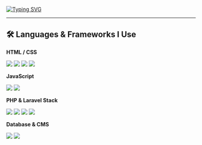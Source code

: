 <p align="left">
  <a href="https://git.io/typing-svg">
    <img src="https://readme-typing-svg.demolab.com?font=Lora&weight=500&size=25&duration=2500&pause=5000&color=F7F7F7&background=FFFFFF00&vCenter=true&random=false&width=435&lines=Welcome+to+my+GitHub+profile+!" alt="Typing SVG"/>
  </a>
</p>

---

<h2 align="left">🛠️ Languages & Frameworks I Use</h2>

<p align="left"><strong>HTML / CSS</strong></p>
<p align="left">
  <a href="https://html.spec.whatwg.org/"><img src="https://img.shields.io/badge/HTML5-E34F26?style=flat&logo=html5&logoColor=white"/></a>
  <a href="https://www.w3.org/Style/CSS/"><img src="https://img.shields.io/badge/CSS3-1572B6?style=flat&logo=css3&logoColor=white"/></a>
  <a href="https://sass-lang.com/"><img src="https://img.shields.io/badge/SCSS-CC6699?style=flat&logo=sass&logoColor=white"/></a>
  <a href="https://tailwindcss.com/"><img src="https://img.shields.io/badge/TailwindCSS-06B6D4?style=flat&logo=tailwind-css&logoColor=white"/></a>
</p>

<p align="left"><strong>JavaScript</strong></p>
<p align="left">
  <a href="https://www.javascript.com/"><img src="https://img.shields.io/badge/JavaScript-F7DF1E?style=flat&logo=javascript&logoColor=black"/></a>
  <a href="https://alpinejs.dev/"><img src="https://img.shields.io/badge/Alpine.js-8BC0D0?style=flat&logo=alpine.js&logoColor=black"/></a>
</p>

<p align="left"><strong>PHP & Laravel Stack</strong></p>
<p align="left">
  <a href="https://www.php.net/"><img src="https://img.shields.io/badge/PHP-777BB4?style=flat&logo=php&logoColor=white"/></a>
  <a href="https://laravel.com/"><img src="https://img.shields.io/badge/Laravel-FF2D20?style=flat&logo=laravel&logoColor=white"/></a>
  <a href="https://laravel.com/docs/10.x/blade"><img src="https://img.shields.io/badge/Blade-FF2D20?style=flat&logo=laravel&logoColor=white"/></a>
  <a href="https://livewire.laravel.com/"><img src="https://img.shields.io/badge/Livewire-4E56A6?style=flat&logo=laravel&logoColor=white"/></a>
</p>

<p align="left"><strong>Database & CMS</strong></p>
<p align="left">
  <a href="https://sql.sh/"><img src="https://img.shields.io/badge/SQL-00f?style=flat&logo=sql&logoColor=white"/></a>
  <a href="https://wordpress.org/"><img src="https://img.shields.io/badge/WordPress-21759B?style=flat&logo=wordpress&logoColor=white"/></a>
</p>
